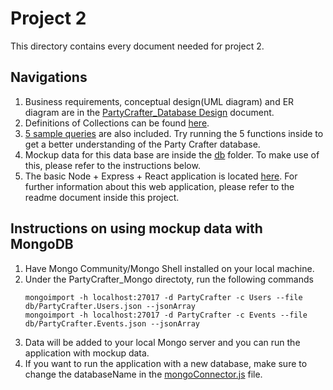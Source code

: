 # Project 2

This directory contains every document needed for project 2.

## Navigations

1. Business requirements, conceptual design(UML diagram) and ER diagram are in the [PartyCrafter_Database Design](./PartyCrafter_Database%20Design.pdf) document.
2. Definitions of Collections can be found [here](./Collections.md).
3. [5 sample queries](./PartyCrafter_Mongo/db/queries.js) are also included. Try running the 5 functions inside to get a better understanding of the Party Crafter database.
4. Mockup data for this data base are inside the [db](./PartyCrafter_Mongo/db) folder. To make use of this, please refer to the instructions below.
5. The basic Node + Express + React application is located [here](./PartyCrafter_Mongo). For further information about this web application, please refer to the readme document inside this project.

## Instructions on using mockup data with MongoDB
1. Have Mongo Community/Mongo Shell installed on your local machine.
2. Under the PartyCrafter_Mongo directoty, run the following commands
   ```
   mongoimport -h localhost:27017 -d PartyCrafter -c Users --file db/PartyCrafter.Users.json --jsonArray
   mongoimport -h localhost:27017 -d PartyCrafter -c Events --file db/PartyCrafter.Events.json --jsonArray
   ```
3. Data will be added to your local Mongo server and you can run the application with mockup data.
4. If you want to run the application with a new database, make sure to change the databaseName in the [mongoConnector.js](./PartyCrafter_Mongo/db/mongoConnector.js) file.
